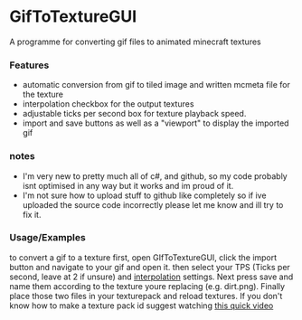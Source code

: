# GifToTextureGUI
A programme for converting gif files to animated minecraft textures
### Features

- automatic conversion from gif to tiled image and written mcmeta file for the texture
- interpolation checkbox for the output textures
- adjustable ticks per second box for texture playback speed.
- import and save buttons as well as a "viewport" to display the imported gif 

### notes
- I'm very new to pretty much all of c#, and github, so my code probably isnt optimised in any way but it works and im proud of it.
- I'm not sure how to upload stuff to github like completely so if ive uploaded the source code incorrectly please let me know and ill try to fix it.




### Usage/Examples
to convert a gif to a texture first, open GIfToTextureGUI, click the import button and navigate
to your gif and open it. then select your TPS (Ticks per second, leave at 2 if unsure) and [interpolation] settings. Next press save and name them according to the texture youre replacing (e.g. dirt.png). Finally place those two files in your texturepack and reload textures. If you don't know how to make a texture pack id suggest watching [this quick video](https://youtu.be/sCiXqcsaocM)

[interpolation]: <https://minecraft.fandom.com/wiki/Resource_Pack#Animation>
